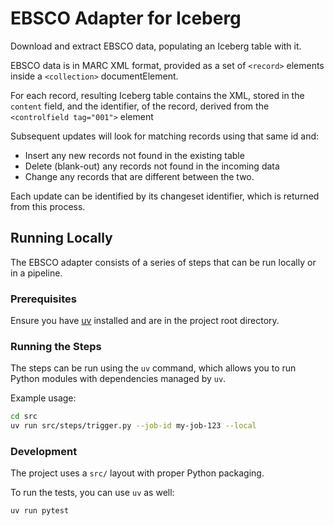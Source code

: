 # EBSCO Adapter for Iceberg

Download and extract EBSCO data, populating an Iceberg table with it.

EBSCO data is in MARC XML format, provided as a set of `<record>` elements inside a `<collection>` documentElement.

For each record, resulting Iceberg table contains the XML, stored in the `content` field, and the identifier, of the
record,
derived from the `<controlfield tag="001">` element

Subsequent updates will look for matching records using that same id and:

* Insert any new records not found in the existing table
* Delete (blank-out) any records not found in the incoming data
* Change any records that are different between the two.

Each update can be identified by its changeset identifier, which is returned from this process.

## Running Locally

The EBSCO adapter consists of a series of steps that can be run locally or in a pipeline. 

### Prerequisites

Ensure you have [uv](https://docs.astral.sh/uv/) installed and are in the project root directory.

### Running the Steps

The steps can be run using the `uv` command, which allows you to run Python modules with dependencies managed by `uv`.

Example usage:
```bash
cd src
uv run src/steps/trigger.py --job-id my-job-123 --local
```

### Development

The project uses a `src/` layout with proper Python packaging. 

To run the tests, you can use `uv` as well:

```bash
uv run pytest
```
